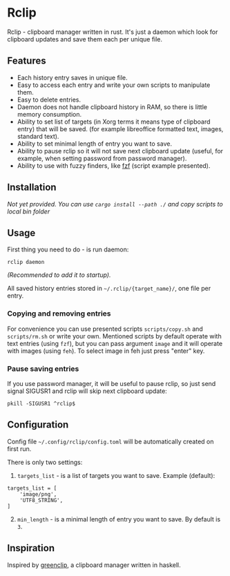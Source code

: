 # Rclip

Rclip - clipboard manager written in rust. It's just a daemon which look for
clipboard updates and save them each per unique file.

## Features
* Each history entry saves in unique file.
* Easy to access each entry and write your own scripts to manipulate them.
* Easy to delete entries.
* Daemon does not handle clipboard history in RAM, so there is little memory consumption.
* Ability to set list of targets (in Xorg terms it means type of clipboard
  entry) that will be saved. (for example libreoffice formatted text, images, standard text).
* Ability to set minimal length of entry you want to save.
* Ability to pause rclip so it will not save next clipboard update (useful, for
  example, when setting password from password manager).
* Ability to use with fuzzy finders, like [fzf](https://github.com/junegunn/fzf) (script example presented).

## Installation

*Not yet provided. You can use `cargo install --path ./` and copy scripts to local bin folder*

## Usage

First thing you need to do - is run daemon:

`rclip daemon`

*(Recommended to add it to startup).*

All saved history entries stored in `~/.rclip/{target_name}/`, one file per entry.

### Copying and removing entries

For convenience you can use presented scripts `scripts/copy.sh` and
`scripts/rm.sh` or write your own.  Mentioned scripts by default operate with
text entries (using `fzf`), but you can pass argument `image` and it will
operate with images (using `feh`). To select image in feh just press "enter" key.

### Pause saving entries

If you use password manager, it will be useful to pause rclip, so just send
signal SIGUSR1 and rclip will skip next clipboard update:

`pkill -SIGUSR1 ^rclip$`

## Configuration

Config file `~/.config/rclip/config.toml` will be automatically created on first run.

There is only two settings:

1. `targets_list` - is a list of targets you want to save. Example (default):

```
targets_list = [
    'image/png',
    'UTF8_STRING',
]
```

2. `min_length` - is a minimal length of entry you want to save. By default is `3`.

## Inspiration

Inspired by [greenclip](https://github.com/erebe/greenclip), a clipboard
manager written in haskell.

